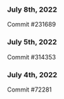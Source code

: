 ### July 8th, 2022

Commit #231689

### July 5th, 2022

Commit #314353


### July 4th, 2022

Commit #72281
